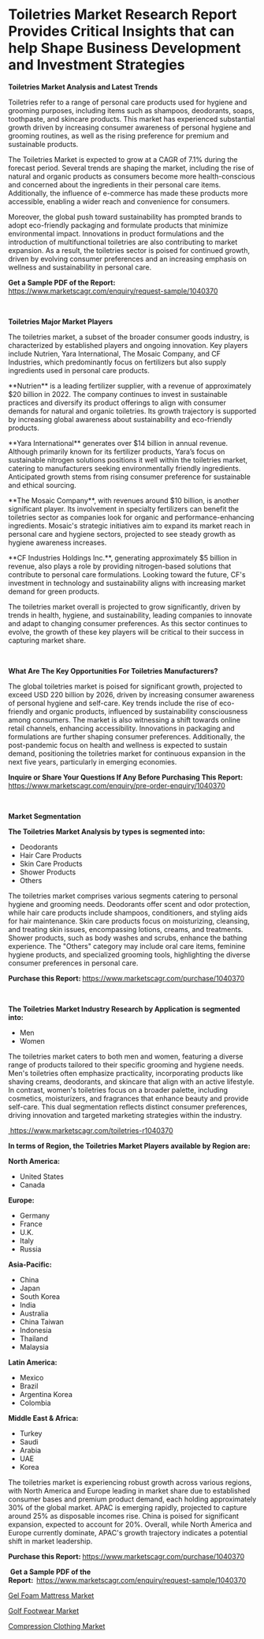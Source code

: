 <p><h1>Toiletries Market Research Report Provides Critical Insights that can help Shape Business Development and Investment Strategies</h1></p><p><strong>Toiletries Market Analysis and Latest Trends</strong></p>
<p><p>Toiletries refer to a range of personal care products used for hygiene and grooming purposes, including items such as shampoos, deodorants, soaps, toothpaste, and skincare products. This market has experienced substantial growth driven by increasing consumer awareness of personal hygiene and grooming routines, as well as the rising preference for premium and sustainable products. </p><p>The Toiletries Market is expected to grow at a CAGR of 7.1% during the forecast period. Several trends are shaping the market, including the rise of natural and organic products as consumers become more health-conscious and concerned about the ingredients in their personal care items. Additionally, the influence of e-commerce has made these products more accessible, enabling a wider reach and convenience for consumers.</p><p>Moreover, the global push toward sustainability has prompted brands to adopt eco-friendly packaging and formulate products that minimize environmental impact. Innovations in product formulations and the introduction of multifunctional toiletries are also contributing to market expansion. As a result, the toiletries sector is poised for continued growth, driven by evolving consumer preferences and an increasing emphasis on wellness and sustainability in personal care.</p></p>
<p><strong>Get a Sample PDF of the Report:&nbsp;</strong> <a href="https://www.marketscagr.com/enquiry/request-sample/1040370?utm_campaign=2113&utm_medium=2&utm_source=Github&utm_content=ia&utm_term=04042025&utm_id=toiletries">https://www.marketscagr.com/enquiry/request-sample/1040370</a></p>
<p>&nbsp;</p>
<p><strong>Toiletries Major Market Players</strong></p>
<p><p>The toiletries market, a subset of the broader consumer goods industry, is characterized by established players and ongoing innovation. Key players include Nutrien, Yara International, The Mosaic Company, and CF Industries, which predominantly focus on fertilizers but also supply ingredients used in personal care products.</p><p>**Nutrien** is a leading fertilizer supplier, with a revenue of approximately $20 billion in 2022. The company continues to invest in sustainable practices and diversify its product offerings to align with consumer demands for natural and organic toiletries. Its growth trajectory is supported by increasing global awareness about sustainability and eco-friendly products.</p><p>**Yara International** generates over $14 billion in annual revenue. Although primarily known for its fertilizer products, Yara’s focus on sustainable nitrogen solutions positions it well within the toiletries market, catering to manufacturers seeking environmentally friendly ingredients. Anticipated growth stems from rising consumer preference for sustainable and ethical sourcing.</p><p>**The Mosaic Company**, with revenues around $10 billion, is another significant player. Its involvement in specialty fertilizers can benefit the toiletries sector as companies look for organic and performance-enhancing ingredients. Mosaic's strategic initiatives aim to expand its market reach in personal care and hygiene sectors, projected to see steady growth as hygiene awareness increases.</p><p>**CF Industries Holdings Inc.**, generating approximately $5 billion in revenue, also plays a role by providing nitrogen-based solutions that contribute to personal care formulations. Looking toward the future, CF's investment in technology and sustainability aligns with increasing market demand for green products.</p><p>The toiletries market overall is projected to grow significantly, driven by trends in health, hygiene, and sustainability, leading companies to innovate and adapt to changing consumer preferences. As this sector continues to evolve, the growth of these key players will be critical to their success in capturing market share.</p></p>
<p>&nbsp;</p>
<p><strong>What Are The Key Opportunities For Toiletries Manufacturers?</strong></p>
<p><p>The global toiletries market is poised for significant growth, projected to exceed USD 220 billion by 2026, driven by increasing consumer awareness of personal hygiene and self-care. Key trends include the rise of eco-friendly and organic products, influenced by sustainability consciousness among consumers. The market is also witnessing a shift towards online retail channels, enhancing accessibility. Innovations in packaging and formulations are further shaping consumer preferences. Additionally, the post-pandemic focus on health and wellness is expected to sustain demand, positioning the toiletries market for continuous expansion in the next five years, particularly in emerging economies.</p></p>
<p><strong>Inquire or Share Your Questions If Any Before Purchasing This Report:</strong> <a href="https://www.marketscagr.com/enquiry/pre-order-enquiry/1040370?utm_campaign=2113&utm_medium=2&utm_source=Github&utm_content=ia&utm_term=04042025&utm_id=toiletries">https://www.marketscagr.com/enquiry/pre-order-enquiry/1040370</a></p>
<p>&nbsp;</p>
<p><strong>Market Segmentation</strong></p>
<p><strong>The Toiletries Market Analysis by types is segmented into:</strong></p>
<p><ul><li>Deodorants</li><li>Hair Care Products</li><li>Skin Care Products</li><li>Shower Products</li><li>Others</li></ul></p>
<p><p>The toiletries market comprises various segments catering to personal hygiene and grooming needs. Deodorants offer scent and odor protection, while hair care products include shampoos, conditioners, and styling aids for hair maintenance. Skin care products focus on moisturizing, cleansing, and treating skin issues, encompassing lotions, creams, and treatments. Shower products, such as body washes and scrubs, enhance the bathing experience. The "Others" category may include oral care items, feminine hygiene products, and specialized grooming tools, highlighting the diverse consumer preferences in personal care.</p></p>
<p><strong>Purchase this Report:&nbsp;</strong><a href="https://www.marketscagr.com/purchase/1040370?utm_campaign=2113&utm_medium=2&utm_source=Github&utm_content=ia&utm_term=04042025&utm_id=toiletries">https://www.marketscagr.com/purchase/1040370</a></p>
<p>&nbsp;</p>
<p><strong>The Toiletries Market Industry Research by Application is segmented into:</strong></p>
<p><ul><li>Men</li><li>Women</li></ul></p>
<p><p>The toiletries market caters to both men and women, featuring a diverse range of products tailored to their specific grooming and hygiene needs. Men's toiletries often emphasize practicality, incorporating products like shaving creams, deodorants, and skincare that align with an active lifestyle. In contrast, women's toiletries focus on a broader palette, including cosmetics, moisturizers, and fragrances that enhance beauty and provide self-care. This dual segmentation reflects distinct consumer preferences, driving innovation and targeted marketing strategies within the industry.</p></p>
<p><a href="https://www.marketscagr.com/toiletries-r1040370?utm_campaign=2113&utm_medium=2&utm_source=Github&utm_content=ia&utm_term=04042025&utm_id=toiletries">&nbsp;https://www.marketscagr.com/toiletries-r1040370</a></p>
<p><strong>In terms of Region, the Toiletries Market Players available by Region are:</strong></p>
<p>
    <p> <strong> North America: </strong>
        <ul>
            <li>United States</li>
            <li>Canada</li>
        </ul>
        </p> 
    <p> <strong> Europe: </strong>
        <ul>
            <li>Germany</li>
            <li>France</li>
            <li>U.K.</li>
            <li>Italy</li>
            <li>Russia</li>
        </ul>
        </p> 
    <p> <strong> Asia-Pacific: </strong>
        <ul>
            <li>China</li>
            <li>Japan</li>
            <li>South Korea</li>
            <li>India</li>
            <li>Australia</li>
            <li>China Taiwan</li>
            <li>Indonesia</li>
            <li>Thailand</li>
            <li>Malaysia</li>
        </ul>
        </p> 
    <p> <strong> Latin America: </strong>
        <ul>
            <li>Mexico</li>
            <li>Brazil</li>
            <li>Argentina Korea</li>
            <li>Colombia</li>
        </ul>
        </p> 
    <p> <strong> Middle East & Africa: </strong>
        <ul>
            <li>Turkey</li>
            <li>Saudi</li>
            <li>Arabia</li>
            <li>UAE</li>
            <li>Korea</li>
        </ul>
    </p>
    </p>
<p><p>The toiletries market is experiencing robust growth across various regions, with North America and Europe leading in market share due to established consumer bases and premium product demand, each holding approximately 30% of the global market. APAC is emerging rapidly, projected to capture around 25% as disposable incomes rise. China is poised for significant expansion, expected to account for 20%. Overall, while North America and Europe currently dominate, APAC's growth trajectory indicates a potential shift in market leadership.</p></p>
<p><strong>Purchase this Report: </strong><a href="https://www.marketscagr.com/purchase/1040370?utm_campaign=2113&utm_medium=2&utm_source=Github&utm_content=ia&utm_term=04042025&utm_id=toiletries">https://www.marketscagr.com/purchase/1040370</a></p>
<p>&nbsp;<strong>Get a Sample PDF of the Report:&nbsp;&nbsp;</strong><a href="https://www.marketscagr.com/enquiry/request-sample/1040370?utm_campaign=2113&utm_medium=2&utm_source=Github&utm_content=ia&utm_term=04042025&utm_id=toiletries">https://www.marketscagr.com/enquiry/request-sample/1040370</a></p>
<p><strong></strong></p>
<p><p><a href="https://github.com/mharielmesa/Market-Research-Report-List-5/blob/main/gel-foam-mattress-market.md?utm_campaign=2113&utm_medium=2&utm_source=Github&utm_content=ia&utm_term=04042025&utm_id=toiletries">Gel Foam Mattress Market</a></p><p><a href="https://github.com/dringals/Market-Research-Report-List-7/blob/main/golf-footwear-market.md?utm_campaign=2113&utm_medium=2&utm_source=Github&utm_content=ia&utm_term=04042025&utm_id=toiletries">Golf Footwear Market</a></p><p><a href="https://github.com/krookplier6h/Market-Research-Report-List-1/blob/main/compression-clothing-market.md?utm_campaign=2113&utm_medium=2&utm_source=Github&utm_content=ia&utm_term=04042025&utm_id=toiletries">Compression Clothing Market</a></p></p>